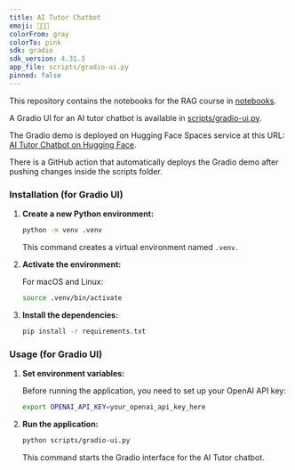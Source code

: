 ```yaml
---
title: AI Tutor Chatbot
emoji: 🧑🏻‍🏫
colorFrom: gray
colorTo: pink
sdk: gradio
sdk_version: 4.31.3
app_file: scripts/gradio-ui.py
pinned: false
---
```


This repository contains the notebooks for the RAG course in [notebooks](./notebooks).

A Gradio UI for an AI tutor chatbot is available in [scripts/gradio-ui.py](./scripts/gradio-ui.py).

The Gradio demo is deployed on Hugging Face Spaces service at this URL: [AI Tutor Chatbot on Hugging Face](https://huggingface.co/spaces/towardsai-buster/ai-tutor-chatbot).

There is a GitHub action that automatically deploys the Gradio demo after pushing changes inside the scripts folder.

### Installation (for Gradio UI)

1. **Create a new Python environment:**

    ```bash
    python -m venv .venv
    ```

    This command creates a virtual environment named `.venv`.

2. **Activate the environment:**

    For macOS and Linux:

    ```bash
    source .venv/bin/activate
    ```

3. **Install the dependencies:**

    ```bash
    pip install -r requirements.txt
    ```

### Usage (for Gradio UI)

1. **Set environment variables:**

    Before running the application, you need to set up your OpenAI API key:

    ```bash
    export OPENAI_API_KEY=your_openai_api_key_here
    ```

2. **Run the application:**

    ```bash
    python scripts/gradio-ui.py
    ```

    This command starts the Gradio interface for the AI Tutor chatbot.
